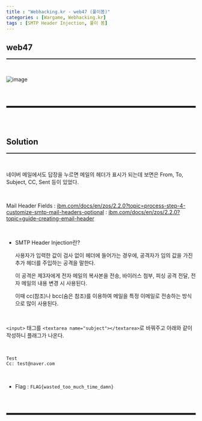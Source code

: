 ```yaml
---
title : "Webhacking.kr - web47 (풀이봄)"
categories : [Wargame, Webhacking.kr]
tags : [SMTP Header Injection, 풀이 봄]
---
```


## web47
<hr style="border-top: 1px solid;"><br>

![image](https://user-images.githubusercontent.com/52172169/158563578-5f99055b-eaf1-4336-9110-6b219d82810c.png)

<br><br>
<hr style="border: 2px solid;">
<br><br>

## Solution
<hr style="border-top: 1px solid;"><br>

네이버 메일에서도 답장을 누르면 메일의 헤더가 표시가 되는데 보면은 From, To, Subject, CC, Sent 등이 있었다.

<br>

Mail Header Fields
: <a href="https://www.ibm.com/docs/en/zos/2.2.0?topic=process-step-4-customize-smtp-mail-headers-optional" target="_blank">ibm.com/docs/en/zos/2.2.0?topic=process-step-4-customize-smtp-mail-headers-optional</a>
: <a href="https://www.ibm.com/docs/en/zos/2.2.0?topic=guide-creating-email-header" target="_blank">ibm.com/docs/en/zos/2.2.0?topic=guide-creating-email-header</a>

<br>

+ SMTP Header Injection란?

  사용자가 입력한 값이 검사 없이 헤더에 들어가는 경우에, 공격자가 임의 값을 가진 추가 헤더를 주입하는 공격을 말한다. 

  이 공격은 제3자에게 전자 메일의 복사본을 전송, 바이러스 첨부, 피싱 공격 전달, 전자 메일의 내용 변경 시 사용된다. 

  이때 cc(참조)나 bcc(숨은 참조)를 이용하여 메일을 특정 이메일로 전송하는 방식으로 많이 사용된다.

<br>

```<input>``` 태그를 ```<textarea name="subject"></textarea>```로 바꿔주고 아래와 같이 작성하니 플래그가 나온다.

<br>

```
Test
Cc: test@naver.com
```

<br>

+ Flag : ```FLAG{wasted_too_much_time_damn}```

<br><br>
<hr style="border: 2px solid;">
<br><br>
